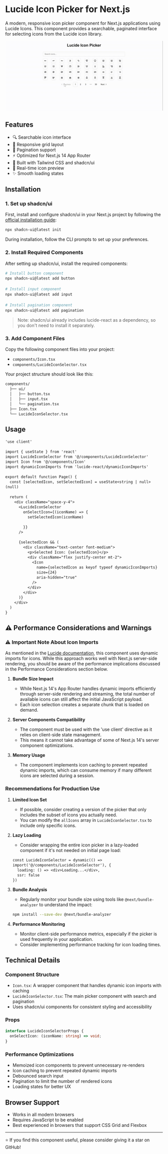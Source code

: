 # Lucide Icon Picker for Next.js

A modern, responsive icon picker component for Next.js applications using Lucide Icons. This component provides a searchable, paginated interface for selecting icons from the Lucide icon library.

![Lucide Icon Picker Preview](lucide-icon-picker.gif)

## Features

- 🔍 Searchable icon interface
- 📱 Responsive grid layout
- 📖 Pagination support
- ⚡ Optimized for Next.js 14 App Router
- 🎨 Built with Tailwind CSS and shadcn/ui
- 🔄 Real-time icon preview
- ✨ Smooth loading states

## Installation

### 1. Set up shadcn/ui

First, install and configure shadcn/ui in your Next.js project by following the [official installation guide](https://ui.shadcn.com/docs/installation/next):

```bash
npx shadcn-ui@latest init
```

During installation, follow the CLI prompts to set up your preferences.

### 2. Install Required Components

After setting up shadcn/ui, install the required components:

```bash
# Install button component
npx shadcn-ui@latest add button

# Install input component
npx shadcn-ui@latest add input

# Install pagination component
npx shadcn-ui@latest add pagination
```

> Note: shadcn/ui already includes lucide-react as a dependency, so you don't need to install it separately.

### 3. Add Component Files

Copy the following component files into your project:

- `components/Icon.tsx`
- `components/LucideIconSelector.tsx`

Your project structure should look like this:

```structure
components/
  ├── ui/
  │   ├── button.tsx
  │   ├── input.tsx
  │   └── pagination.tsx
  ├── Icon.tsx
  └── LucideIconSelector.tsx
```

## Usage

```tsx
'use client'

import { useState } from 'react'
import LucideIconSelector from '@/components/LucideIconSelector'
import Icon from '@/components/Icon'
import dynamicIconImports from 'lucide-react/dynamicIconImports'

export default function Page() {
  const [selectedIcon, setSelectedIcon] = useState<string | null>(null)

  return (
    <div className="space-y-4">
      <LucideIconSelector 
        onSelectIcon={(iconName) => {
          setSelectedIcon(iconName)
         
        }} 
      />
      
      {selectedIcon && (
        <div className="text-center font-medium">
          <p>Selected Icon: {selectedIcon}</p>
          <div className="flex justify-center mt-2">
            <Icon 
              name={selectedIcon as keyof typeof dynamicIconImports} 
              size={24} 
              aria-hidden="true" 
            />
          </div>
        </div>
      )}
    </div>
  )
}
```

## ⚠️ Performance Considerations and Warnings

### ⚠️ Important Note About Icon Imports

As mentioned in the [Lucide documentation](https://lucide.dev/guide/packages/lucide-react), this component uses dynamic imports for icons. While this approach works well with Next.js server-side rendering, you should be aware of the performance implications discussed in the Performance Considerations section below.

1. **Bundle Size Impact**
   - While Next.js 14's App Router handles dynamic imports efficiently through server-side rendering and streaming, the total number of available icons can still affect the initial JavaScript payload.
   - Each icon selection creates a separate chunk that is loaded on demand.

2. **Server Components Compatibility**
   - The component must be used with the 'use client' directive as it relies on client-side state management.
   - This means it cannot take advantage of some of Next.js 14's server component optimizations.

3. **Memory Usage**
   - The component implements icon caching to prevent repeated dynamic imports, which can consume memory if many different icons are selected during a session.

### Recommendations for Production Use

1. **Limited Icon Set**
   - If possible, consider creating a version of the picker that only includes the subset of icons you actually need.
   - You can modify the `allIcons` array in `LucideIconSelector.tsx` to include only specific icons.

2. **Lazy Loading**
   - Consider wrapping the entire icon picker in a lazy-loaded component if it's not needed on initial page load:
  
   ```tsx
   const LucideIconSelector = dynamic(() => import('@/components/LucideIconSelector'), {
     loading: () => <div>Loading...</div>,
     ssr: false
   })
   ```

3. **Bundle Analysis**
   - Regularly monitor your bundle size using tools like `@next/bundle-analyzer` to understand the impact:
  
   ```bash
   npm install --save-dev @next/bundle-analyzer
   ```

4. **Performance Monitoring**
   - Monitor client-side performance metrics, especially if the picker is used frequently in your application.
   - Consider implementing performance tracking for icon loading times.

## Technical Details

### Component Structure

- `Icon.tsx`: A wrapper component that handles dynamic icon imports with caching
- `LucideIconSelector.tsx`: The main picker component with search and pagination
- Uses shadcn/ui components for consistent styling and accessibility

### Props

```typescript
interface LucideIconSelectorProps {
  onSelectIcon: (iconName: string) => void;
}
```

### Performance Optimizations

- Memoized icon components to prevent unnecessary re-renders
- Icon caching to prevent repeated dynamic imports
- Debounced search input
- Pagination to limit the number of rendered icons
- Loading states for better UX

## Browser Support

- Works in all modern browsers
- Requires JavaScript to be enabled
- Best experienced in browsers that support CSS Grid and Flexbox

---

⭐ If you find this component useful, please consider giving it a star on GitHub!
